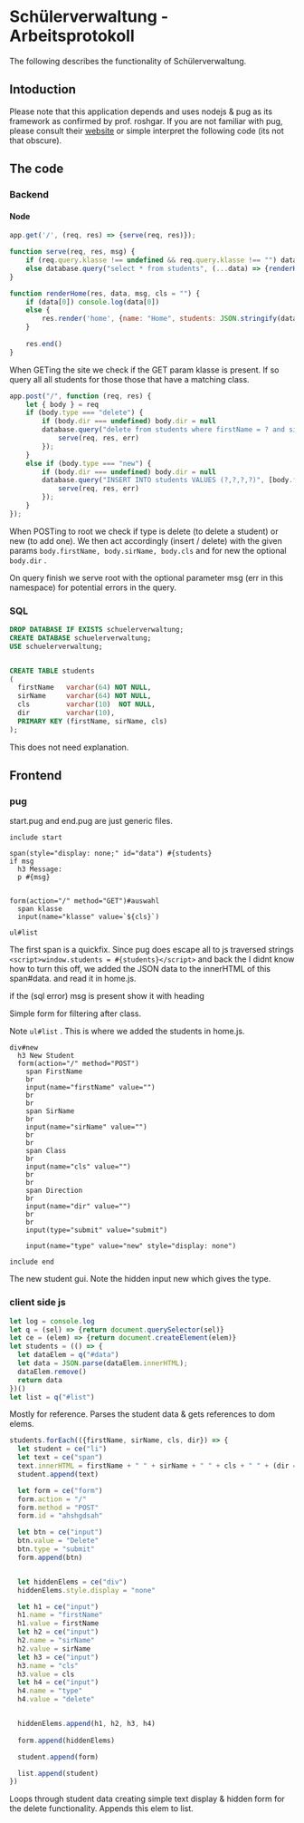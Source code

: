 # Schülerverwaltung - Arbeitsprotokoll

The following describes the functionality of Schülerverwaltung.

## Intoduction

Please note that this application depends and uses nodejs & pug as its framework as confirmed by prof. roshgar. If you are not familiar with pug, please consult their [website](https://pugjs.org/) or simple interpret the following code (its not that obscure).

## The code

### Backend

#### Node

```js
app.get('/', (req, res) => {serve(req, res)});

function serve(req, res, msg) {
    if (req.query.klasse !== undefined && req.query.klasse !== "") database.query("select * from students where cls = ?", [req.query.klasse], (...data) => {renderHome(res, data, msg, req.query.klasse)})
    else database.query("select * from students", (...data) => {renderHome(res, data, msg, req.query.klasse)})
}

function renderHome(res, data, msg, cls = "") {
    if (data[0]) console.log(data[0])
    else {
        res.render('home', {name: "Home", students: JSON.stringify(data[1]), cls, msg});
    }
    
    res.end()
}
```

When GETing the site we check if the GET param klasse is present. If so query all all students for those those that have a matching class.

```js
app.post("/", function (req, res) {
    let { body } = req
    if (body.type === "delete") {
        if (body.dir === undefined) body.dir = null
        database.query("delete from students where firstName = ? and sirName = ? and cls = ?", [body.firstName, body.sirName, body.cls], function (err) {
            serve(req, res, err)
        });
    }
    else if (body.type === "new") {
        if (body.dir === undefined) body.dir = null
        database.query("INSERT INTO students VALUES (?,?,?,?)", [body.firstName, body.sirName, body.cls, body.dir], function (err) {
            serve(req, res, err)
        });
    }
});
```

When POSTing to root we check if type is delete (to delete a student) or new (to add one). We then act accordingly (insert / delete) with the given params `body.firstName, body.sirName, body.cls` and for new the optional `body.dir` .

On query finish we serve root with the optional parameter msg (err in this namespace) for potential errors in the query.

### SQL

```sql
DROP DATABASE IF EXISTS schuelerverwaltung;
CREATE DATABASE schuelerverwaltung;
USE schuelerverwaltung;


CREATE TABLE students
(
  firstName   varchar(64) NOT NULL,
  sirName     varchar(64) NOT NULL,
  cls         varchar(10)  NOT NULL,
  dir         varchar(10),
  PRIMARY KEY (firstName, sirName, cls)
);
```

This does not need explanation.

## Frontend

### pug

start.pug and end.pug are just generic files.

```
include start

span(style="display: none;" id="data") #{students}
if msg 
  h3 Message:
  p #{msg}


form(action="/" method="GET")#auswahl
  span klasse
  input(name="klasse" value=`${cls}`)

ul#list
```

The first span is a quickfix. Since pug does escape all to js traversed strings `<script>window.students = #{students}</script>` and back the I didnt know how to turn this off, we added the JSON data to the innerHTML of this span#data. and read it in home.js.

if the (sql error) msg is present show it with heading

Simple form for filtering after class.

Note `ul#list` . This is where we added the students in home.js.

```pug
div#new
  h3 New Student
  form(action="/" method="POST")
    span FirstName
    br
    input(name="firstName" value="")
    br
    br
    span SirName
    br
    input(name="sirName" value="")
    br
    br
    span Class
    br
    input(name="cls" value="")
    br
    br
    span Direction
    br
    input(name="dir" value="")
    br
    br
    input(type="submit" value="submit")

    input(name="type" value="new" style="display: none")

include end
```

The new student gui. Note the hidden input new which gives the type.

### client side js

```js
let log = console.log
let q = (sel) => {return document.querySelector(sel)}
let ce = (elem) => {return document.createElement(elem)}
let students = (() => {
  let dataElem = q("#data")
  let data = JSON.parse(dataElem.innerHTML);
  dataElem.remove()
  return data
})()
let list = q("#list")
```

Mostly for reference. Parses the student data & gets references to dom elems.

```js
students.forEach(({firstName, sirName, cls, dir}) => {
  let student = ce("li")
  let text = ce("span")
  text.innerHTML = firstName + " " + sirName + " " + cls + " " + (dir === null ? "" : dir)
  student.append(text)

  let form = ce("form")
  form.action = "/"
  form.method = "POST"
  form.id = "ahshgdsah"

  let btn = ce("input")
  btn.value = "Delete"
  btn.type = "submit"
  form.append(btn)


  let hiddenElems = ce("div")
  hiddenElems.style.display = "none"

  let h1 = ce("input")
  h1.name = "firstName"
  h1.value = firstName
  let h2 = ce("input")
  h2.name = "sirName"
  h2.value = sirName
  let h3 = ce("input")
  h3.name = "cls"
  h3.value = cls
  let h4 = ce("input")
  h4.name = "type"
  h4.value = "delete"


  hiddenElems.append(h1, h2, h3, h4)
  
  form.append(hiddenElems)

  student.append(form)

  list.append(student)
})
```

Loops through student data creating simple text display & hidden form for the delete functionality. Appends this elem to list.